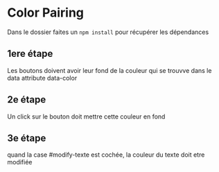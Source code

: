 # Color Pairing

Dans le dossier faites un `npm install` pour récupérer les dépendances

## 1ere étape 
Les boutons doivent avoir leur fond de la couleur qui se trouvve dans le data attribute data-color

## 2e étape 
Un click sur le bouton doit mettre cette couleur en fond

## 3e étape
quand la case #modify-texte est cochée, la couleur du texte
doit etre modifiée

